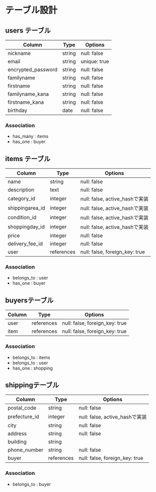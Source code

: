 # テーブル設計

## users テーブル

| Column                  | Type    | Options      |
| --------                | ------  | -----------  |
| nickname                | string  | null: false  |
| email                   | string  | unique: true |
| encrypted_password      | string  | null: false  |
| familyname              | string  | null: false  |
| firstname               | string  | null: false  |
| familyname_kana         | string  | null: false  |
| firstname_kana          | string  | null: false  |
| birthday                | date    | null: false  |


### Association
- has_many : items
- has_one  : buyer

## items テーブル

| Column          | Type       | Options                        |
| --------------- | -----------| ------------------------------ |
| name            | string     | null: false                    |
| description     | text       | null: false                    |
| category_id     | integer    | null: false, active_hashで実装 |
| shippingarea_id | integer    | null: false, active_hashで実装 |
| condition_id    | integer    | null: false, active_hashで実装 |
| shoppingday_id  | integer    | null: false, active_hashで実装 |
| price           | integer    | null: false                    |
| delivery_fee_id | integer    | null: false                    |
| user            | references | null: false, foreign_key: true |


### Association
- belongs_to : user
- has_one    : buyer

## buyersテーブル

| Column   | Type       | Options                        |
| ------   | ---------- | ------------------------------ |
| user     | references | null: false, foreign_key: true |
| item     | references | null: false, foreign_key: true |


### Association
- belongs_to : items
- belongs_to : user
- has_one    : shopping

##  shippingテーブル

| Column       | Type        | Options                        |
| ------------ | ----------- | ------------------------------ |
| postal_code  | string      | null: false                    |
| prefecture_id| integer     | null: false, active_hashで実装 |
| city         | string      | null: false                    |
| address      | string      | null: false                    |
| building     | string      |                                |
| phone_number | string      | null: false                    |
| buyer        | references  | null: false, foreign_key: true |
 

### Association
- belongs_to : buyer

